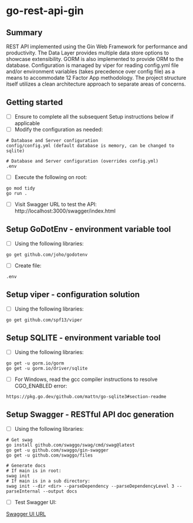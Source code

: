 # go-rest-api-gin

## Summary

REST API implemented using the Gin Web Framework for performance and productivity. The Data Layer provides multiple data store options to showcase extensibility. GORM is also implemented to provide ORM to the database.
Configuration is managed by viper for reading config.yml file and/or environment variables (takes precedence over config file) as a means to accommodate 12 Factor App methodology. The project structure itself utilizes a clean architecture approach to separate areas of concerns. 

## Getting started

- [ ] Ensure to complete all the subsequent Setup instructions below if applicable
- [ ] Modify the configuration as needed:

```
# Database and Server configuration
config/config.yml (default database is memory, can be changed to sqlite)

# Database and Server configuration (overrides config.yml)
.env
```
- [ ] Execute the following on root:

```
go mod tidy
go run .
```
- [ ] Visit Swagger URL to test the API: http://localhost:3000/swagger/index.html


## Setup GoDotEnv - environment variable tool

- [ ] Using the following libraries:

```
go get github.com/joho/godotenv
```

- [ ] Create file:
```
.env
```

## Setup viper - configuration solution

- [ ] Using the following libraries:

```
go get github.com/spf13/viper
```

## Setup SQLITE - environment variable tool

- [ ] Using the following libraries:

```
go get -u gorm.io/gorm
go get -u gorm.io/driver/sqlite

```

- [ ] For Windows, read the gcc compiler instructions to resolve CGO_ENABLED error:
```
https://pkg.go.dev/github.com/mattn/go-sqlite3#section-readme
```

## Setup Swagger - RESTful API doc generation

- [ ] Using the following libraries:

```
# Get swag
go install github.com/swaggo/swag/cmd/swag@latest
go get -u github.com/swaggo/gin-swagger
go get -u github.com/swaggo/files

# Generate docs
# If main is in root:
swag init 
# If main is in a sub directory:
swag init --dir <dir> --parseDependency --parseDependencyLevel 3 --parseInternal --output docs
```
- [ ] Test Swagger UI:

[Swagger UI URL](http://localhost:3000/swagger/index.html)


